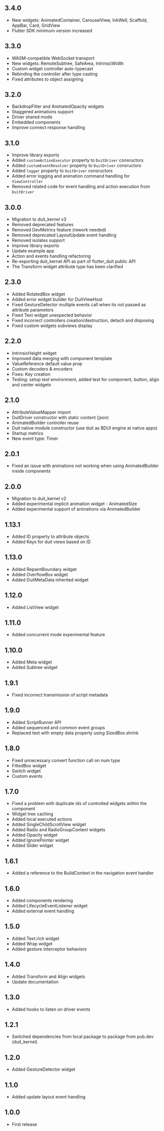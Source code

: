 ## 3.4.0

- New widgets: AnimatedContainer, CarouselView, InkWell, Scaffold, AppBar, Card, GridView
- Flutter SDK minimum version increased

## 3.3.0

- WASM-compatible WebSocket transport
- New widgets: RemoteSubtree, SafeArea, IntrinsicWidth
- Custom widget controller auto-typecast
- Rebinding the controller after type casting
- Fixed attributes to object assigning

## 3.2.0

- BackdropFilter and AnimatedOpacity widgets
- Staggered animations support
- Driver shared mode
- Embedded components
- Improve connect response handling

## 3.1.0

- Improve library exports
- Added `customActionExecutor` property to `DuitDriver` consructors
- Added `customEventResolver` property to `DuitDriver` consructors
- Added `logger` property to `DuitDriver` consructors
- Added error logging and animation command handling for `ViewController`
- Removed related code for event handling and action execution from `DuitDriver`

## 3.0.0

- Migration to duit_kernel v3
- Removed deprecated features
- Removed DevMetrics feature (rework needed)
- Removed deprecated LayoutUpdate event handling
- Removed isolates support
- Improve library exports
- Update example app
- Action and events handling refactoring
- Re-exporting duit_kernel API as part of flutter_duit public API
- The Transform widget attribute type has been clarified

## 2.3.0

- Added RotatedBox widget
- Added error widget builder for DuitViewHost
- Fixed GestureDetector multiple events call when its not passed as attribute parameters
- Fixed Text widget unexpected behavior
- Fixed incorrect controllers creation/destruction, detach and disposing
- Fixed custom widgets subviews display

## 2.2.0

- IntrinsicHeight widget
- Improved data merging with component template
- ValueReference default value prop
- Custom decoders & encoders
- Fixes: Key creation
- Testing: setup test environment, added test for component, button, align and center widgets

## 2.1.0

- AttributeValueMapper import
- DuitDriver constructor with static content (json)
- AnimatedBuilder controller reuse
- Duit native module constructor (use duit as BDUI engine at native apps)
- Startup metrics
- New event type: Timer

## 2.0.1

- Fixed an issue with animations not working when using AnimatedBuilder inside components

## 2.0.0

- Migration to duit_kernel v2
- Added experimental implicit animation widget - AnimatedSize
- Added experimental support of animations via AnimatedBuilder

## 1.13.1

- Added ID property to attribute objects
- Added Keys for duit views based on ID

## 1.13.0

- Added RepaintBoundary widget
- Added OverflowBox widget
- Added DuitMetaData inherited widget

## 1.12.0

- Added ListView widget

## 1.11.0

- Added concurrent mode experimental feature

## 1.10.0

- Added Meta widget
- Added Subtree widget

## 1.9.1

- Fixed incorrect transmission of script metadata

## 1.9.0

- Added ScriptRunner API
- Added sequenced and common event groups
- Replaced text with empty data property using SizedBox.shrink

## 1.8.0

- Fixed unnecessary convert function call on num type
- FittedBox widget
- Switch widget
- Custom events

## 1.7.0

- Fixed a problem with duplicate ids of controlled widgets within the component
- Widget tree caching
- Added local executed actions
- Added SingleChildScrollView widget
- Added Radio and RadioGroupContext widgets
- Added Opacity widget
- Added IgnorePointer widget
- Added Slider widget

## 1.6.1

- Added a reference to the BuildContext in the navigation event handler

## 1.6.0

- Added components rendering
- Added LifecycleEventListener widget
- Added external event handling

## 1.5.0

- Added Text.rich widget
- Added Wrap widget
- Added gesture interceptor behaviors

## 1.4.0

- Added Transform and Align widgets
- Update documentation

## 1.3.0

- Added hooks to listen on driver events

## 1.2.1

- Switched dependencies from local package to package from pub.dev (duit_kernel)

## 1.2.0

- Added GestureDetector widget

## 1.1.0

- Added update layout event handling

## 1.0.0

- First release
